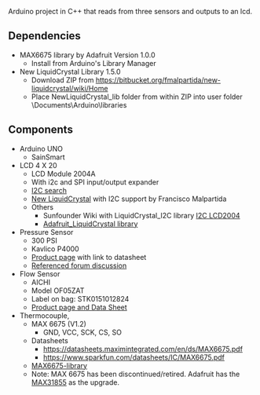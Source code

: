 Arduino project in C++ that reads from three sensors and outputs to an lcd.

## Dependencies
* MAX6675 library by Adafruit Version 1.0.0
  * Install from Arduino's Library Manager
* New LiquidCrystal Library 1.5.0
  * Download ZIP from https://bitbucket.org/fmalpartida/new-liquidcrystal/wiki/Home 
  * Place NewLiquidCrystal_lib folder from within ZIP into user folder \Documents\Arduino\libraries

## Components
* Arduino UNO
  * SainSmart
* LCD 4 X 20 
  * LCD Module 2004A
  * With i2c and SPI input/output expander
  * [I2C search](http://www.google.com/search?q=I2C)
  * [New LiquidCrystal](https://bitbucket.org/fmalpartida/new-liquidcrystal/wiki/Home) with I2C support by 
Francisco Malpartida
  * Others
    * Sunfounder Wiki with LiquidCrystal_I2C library [I2C LCD2004](http://wiki.sunfounder.cc/index.php?title=I2C_LCD2004) 
    * [Adafruit_LiquidCrystal library](https://github.com/adafruit/Adafruit_LiquidCrystal)
* Pressure Sensor
  * 300 PSI
  * Kavlico P4000
  * [Product page](http://www.kavlico.com/kavlico-pressure/pressure-products/piezo-resistive-pressure-sensors/p4000) with link to datasheet
  * [Referenced forum discussion](https://forum.arduino.cc/index.php?topic=376384.0)
* Flow Sensor
  * AICHI
  * Model OF05ZAT
  * Label on bag: STK0151012824
  * [Product page and Data Sheet](https://www.aichitokei.net/products/microflow-sensor-of-z/)
* Thermocouple, 
  * MAX 6675 (V1.2) 
    * GND, VCC, SCK, CS, SO
  * Datasheets
    * https://datasheets.maximintegrated.com/en/ds/MAX6675.pdf
    * https://www.sparkfun.com/datasheets/IC/MAX6675.pdf
  * [MAX6675-library](https://github.com/adafruit/MAX6675-library)
  * Note: MAX 6675 has been discontinued/retired. Adafruit has the [MAX31855](https://www.adafruit.com/product/269) as the upgrade.
